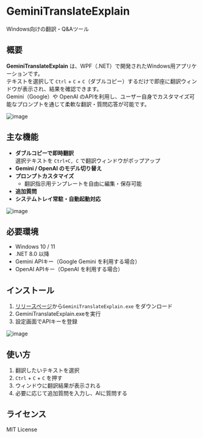 # GeminiTranslateExplain

Windows向けの翻訳・Q&Aツール

## 概要
**GeminiTranslateExplain** は、WPF（.NET）で開発されたWindows用アプリケーションです。  
テキストを選択して `Ctrl` + `C` + `C`（ダブルコピー）するだけで即座に翻訳ウィンドウが表示され、結果を確認できます。  
Gemini（Google）や OpenAI のAPIを利用し、ユーザー自身でカスタマイズ可能なプロンプトを通じて柔軟な翻訳・質問応答が可能です。

![image](https://github.com/user-attachments/assets/27a5352b-cfb6-4bba-b100-6af3ebb775fa)

## 主な機能
- **ダブルコピーで即時翻訳**  
  選択テキストを `Ctrl+C, C` で翻訳ウィンドウがポップアップ  
- **Gemini / OpenAI のモデル切り替え**  
- **プロンプトカスタマイズ**  
  - 翻訳指示用テンプレートを自由に編集・保存可能  
- **追加質問**  
- **システムトレイ常駐・自動起動対応**

![image](https://github.com/user-attachments/assets/bea5e996-41f8-4b2d-a1dc-954f59117859)


## 必要環境
- Windows 10 / 11  
- .NET 8.0 以降  
- Gemini APIキー（Google Gemini を利用する場合）  
- OpenAI APIキー（OpenAI を利用する場合）

## インストール
1. [リリースページ](https://github.com/Rinqer0203/GeminiTranslateExplain/releases)から`GeminiTranslateExplain.exe` をダウンロード
2. GeminiTranslateExplain.exeを実行
3. 設定画面でAPIキーを登録  

![image](https://github.com/user-attachments/assets/80fcdcd9-e120-4ee8-8481-66141aa6df3a)

## 使い方
1. 翻訳したいテキストを選択  
2. `Ctrl` + `C` + `C` を押す  
3. ウィンドウに翻訳結果が表示される  
4. 必要に応じて追加質問を入力し、AIに質問する

## ライセンス
MIT License  
